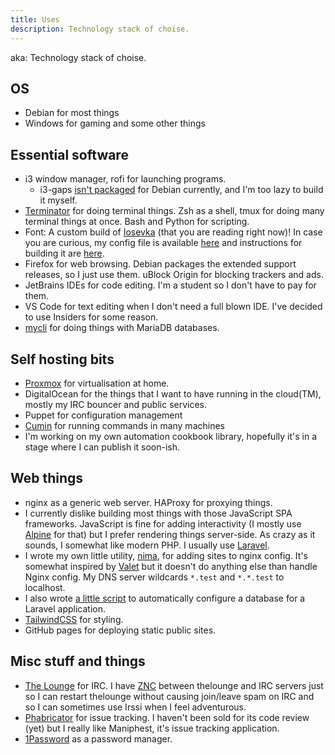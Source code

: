 ```yaml
---
title: Uses
description: Technology stack of choise.
---
```


aka: Technology stack of choise.

## OS

* Debian for most things
* Windows for gaming and some other things

## Essential software

* i3 window manager, rofi for launching programs.
  * i3-gaps [isn't packaged](https://bugs.debian.org/cgi-bin/bugreport.cgi?bug=909646) for Debian currently, and I'm too lazy to build it myself.
* [Terminator](https://terminator-gtk3.readthedocs.io/en/latest/) for doing terminal things. Zsh as a shell, tmux for doing many terminal things at once.
  Bash and Python for scripting.
* Font: A custom build of [Iosevka](https://typeof.net/Iosevka) (that you are reading right now)! In case you are curious, my config file is
  available [here](https://static.taavi.wtf/fonts/Iosevka/config.toml.txt) and instructions for building it are
  [here](https://adam.kruszewski.name/articles/2019-10-27-build-custom-iosevka-font/).
* Firefox for web browsing. Debian packages the extended support releases, so I just use them. uBlock Origin for blocking trackers and ads.
* JetBrains IDEs for code editing. I'm a student so I don't have to pay for them.
* VS Code for text editing when I don't need a full blown IDE. I've decided to use Insiders for some reason.
* [mycli](https://www.mycli.net/) for doing things with MariaDB databases.

## Self hosting bits

* [Proxmox](https://proxmox.com) for virtualisation at home.
* DigitalOcean for the things that I want to have running in the cloud(TM), mostly my IRC bouncer and public services.
* Puppet for configuration management
* [Cumin](https://github.com/wikimedia/cumin) for running commands in many machines
* I'm working on my own automation cookbook library, hopefully it's in a stage where I can publish it soon-ish.

## Web things

* nginx as a generic web server. HAProxy for proxying things.
* I currently dislike building most things with those JavaScript SPA frameworks. JavaScript is fine for adding interactivity
  (I mostly use [Alpine](https://github.com/alpinejs/alpine) for that) but I prefer rendering things server-side. As crazy as
  it sounds, I somewhat like modern PHP. I usually use [Laravel](https://laravel.com).
* I wrote my own little utility, [nima](https://github.com/supertassu/nima), for adding sites to nginx config. It's somewhat
  inspired by [Valet](https://laravel.com/docs/8.x/valet) but it doesn't do anything else than handle Nginx config. My DNS server
  wildcards `*.test` and `*.*.test` to localhost.
* I also wrote [a little script](https://github.com/supertassu/dotfiles/blob/master/bin/setup-laravel-database) to automatically
  configure a database for a Laravel application.
* [TailwindCSS](https://tailwindcss.com) for styling.
* GitHub pages for deploying static public sites.

## Misc stuff and things

* [The Lounge](https://thelounge.chat) for IRC. I have [ZNC](https://znc.in) between thelounge and IRC servers just so I can restart thelounge
  without causing join/leave spam on IRC and so I can sometimes use Irssi when I feel adventurous.
* [Phabricator](https://phabricator.com) for issue tracking. I haven't been sold for its code review (yet) but I really like Maniphest,
  it's issue tracking application.
* [1Password](https://1password.com) as a password manager.
